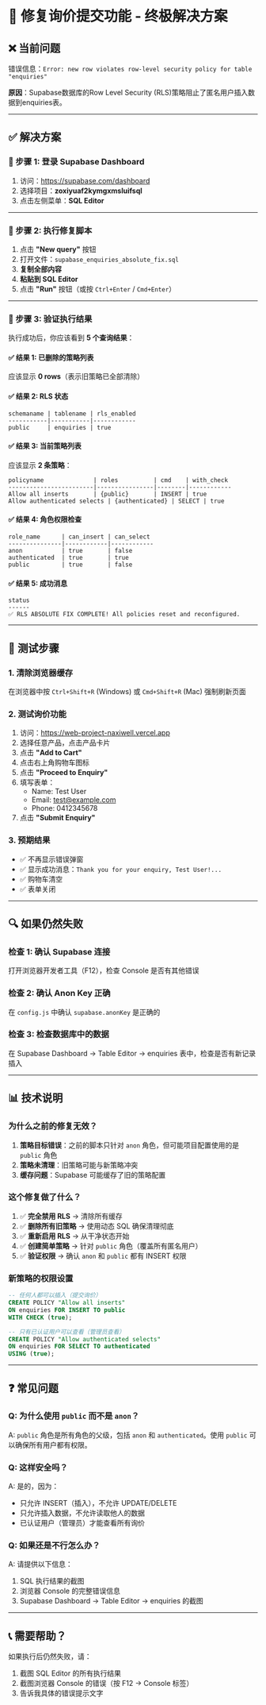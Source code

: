 # 🔧 修复询价提交功能 - 终极解决方案

## ❌ 当前问题
错误信息：`Error: new row violates row-level security policy for table "enquiries"`

**原因**：Supabase数据库的Row Level Security (RLS)策略阻止了匿名用户插入数据到enquiries表。

---

## ✅ 解决方案

### 📝 步骤 1: 登录 Supabase Dashboard

1. 访问：https://supabase.com/dashboard
2. 选择项目：**zoxiyuaf2kymgxmsluifsql**
3. 点击左侧菜单：**SQL Editor**

---

### 📝 步骤 2: 执行修复脚本

1. 点击 **"New query"** 按钮
2. 打开文件：`supabase_enquiries_absolute_fix.sql`
3. **复制全部内容**
4. **粘贴到 SQL Editor**
5. 点击 **"Run"** 按钮（或按 `Ctrl+Enter` / `Cmd+Enter`）

---

### 📝 步骤 3: 验证执行结果

执行成功后，你应该看到 **5 个查询结果**：

#### ✅ 结果 1: 已删除的策略列表
应该显示 **0 rows**（表示旧策略已全部清除）

#### ✅ 结果 2: RLS 状态
```
schemaname | tablename | rls_enabled
-----------|-----------|------------
public     | enquiries | true
```

#### ✅ 结果 3: 当前策略列表
应该显示 **2 条策略**：
```
policyname              | roles          | cmd    | with_check
------------------------|----------------|--------|------------
Allow all inserts       | {public}       | INSERT | true
Allow authenticated selects | {authenticated} | SELECT | true
```

#### ✅ 结果 4: 角色权限检查
```
role_name      | can_insert | can_select
---------------|------------|------------
anon           | true       | false
authenticated  | true       | true
public         | true       | false
```

#### ✅ 结果 5: 成功消息
```
status
------
✅ RLS ABSOLUTE FIX COMPLETE! All policies reset and reconfigured.
```

---

## 🧪 测试步骤

### 1. 清除浏览器缓存
在浏览器中按 `Ctrl+Shift+R` (Windows) 或 `Cmd+Shift+R` (Mac) 强制刷新页面

### 2. 测试询价功能
1. 访问：https://web-project-naxiwell.vercel.app
2. 选择任意产品，点击产品卡片
3. 点击 **"Add to Cart"**
4. 点击右上角购物车图标
5. 点击 **"Proceed to Enquiry"**
6. 填写表单：
   - Name: Test User
   - Email: test@example.com
   - Phone: 0412345678
7. 点击 **"Submit Enquiry"**

### 3. 预期结果
- ✅ 不再显示错误弹窗
- ✅ 显示成功消息：`Thank you for your enquiry, Test User!...`
- ✅ 购物车清空
- ✅ 表单关闭

---

## 🔍 如果仍然失败

### 检查 1: 确认 Supabase 连接
打开浏览器开发者工具（F12），检查 Console 是否有其他错误

### 检查 2: 确认 Anon Key 正确
在 `config.js` 中确认 `supabase.anonKey` 是正确的

### 检查 3: 检查数据库中的数据
在 Supabase Dashboard → Table Editor → enquiries 表中，检查是否有新记录插入

---

## 📊 技术说明

### 为什么之前的修复无效？

1. **策略目标错误**：之前的脚本只针对 `anon` 角色，但可能项目配置使用的是 `public` 角色
2. **策略未清理**：旧策略可能与新策略冲突
3. **缓存问题**：Supabase 可能缓存了旧的策略配置

### 这个修复做了什么？

1. ✅ **完全禁用 RLS** → 清除所有缓存
2. ✅ **删除所有旧策略** → 使用动态 SQL 确保清理彻底
3. ✅ **重新启用 RLS** → 从干净状态开始
4. ✅ **创建简单策略** → 针对 `public` 角色（覆盖所有匿名用户）
5. ✅ **验证权限** → 确认 `anon` 和 `public` 都有 INSERT 权限

### 新策略的权限设置

```sql
-- 任何人都可以插入（提交询价）
CREATE POLICY "Allow all inserts"
ON enquiries FOR INSERT TO public
WITH CHECK (true);

-- 只有已认证用户可以查看（管理员查看）
CREATE POLICY "Allow authenticated selects"
ON enquiries FOR SELECT TO authenticated
USING (true);
```

---

## ❓ 常见问题

### Q: 为什么使用 `public` 而不是 `anon`？
A: `public` 角色是所有角色的父级，包括 `anon` 和 `authenticated`。使用 `public` 可以确保所有用户都有权限。

### Q: 这样安全吗？
A: 是的，因为：
- 只允许 INSERT（插入），不允许 UPDATE/DELETE
- 只允许插入数据，不允许读取他人的数据
- 已认证用户（管理员）才能查看所有询价

### Q: 如果还是不行怎么办？
A: 请提供以下信息：
1. SQL 执行结果的截图
2. 浏览器 Console 的完整错误信息
3. Supabase Dashboard → Table Editor → enquiries 的截图

---

## 📞 需要帮助？

如果执行后仍然失败，请：
1. 截图 SQL Editor 的所有执行结果
2. 截图浏览器 Console 的错误（按 F12 → Console 标签）
3. 告诉我具体的错误提示文字
